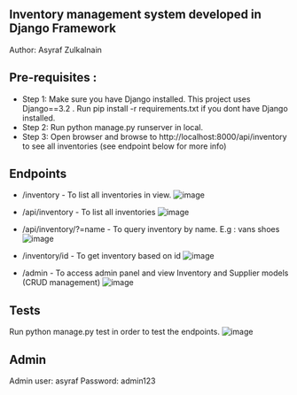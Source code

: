## Inventory management system developed in Django Framework
Author: Asyraf Zulkalnain

## Pre-requisites :

* Step 1: Make sure you have Django installed. This project uses Django==3.2 . Run pip install -r requirements.txt if you dont have Django installed.
* Step 2: Run python manage.py runserver in local. 
* Step 3: Open browser and browse to http://localhost:8000/api/inventory
to see all inventories (see endpoint below for more info)

## Endpoints
* /inventory - To list all inventories in view.
![image](https://user-images.githubusercontent.com/53460015/197374845-e6b44dc0-972d-40f4-ab2f-77b54bcae866.png)


* /api/inventory - To list all inventories
![image](https://user-images.githubusercontent.com/53460015/197374857-4afad67d-42aa-427c-8ea4-2d6fa65eb530.png)

* /api/inventory/?=name - To query inventory by name. E.g : vans shoes
![image](https://user-images.githubusercontent.com/53460015/197407321-d6cf0101-2681-4214-b2a0-aafc8247e384.png)


* /inventory/id - To get inventory based on id
![image](https://user-images.githubusercontent.com/53460015/197405592-83649384-dc1e-45b4-8348-4313f7ea3572.png)



 * /admin - To access admin panel and view Inventory and Supplier models (CRUD management)
 ![image](https://user-images.githubusercontent.com/53460015/197374953-910d33af-99a8-4def-962b-f64a03f00515.png)

  
 ## Tests
 Run python manage.py test in order to test the endpoints.
 ![image](https://user-images.githubusercontent.com/53460015/197375170-9f72ef7b-7b08-421f-9f66-632ecff17873.png)

 
 
  ## Admin
  Admin user: asyraf
  Password: admin123




